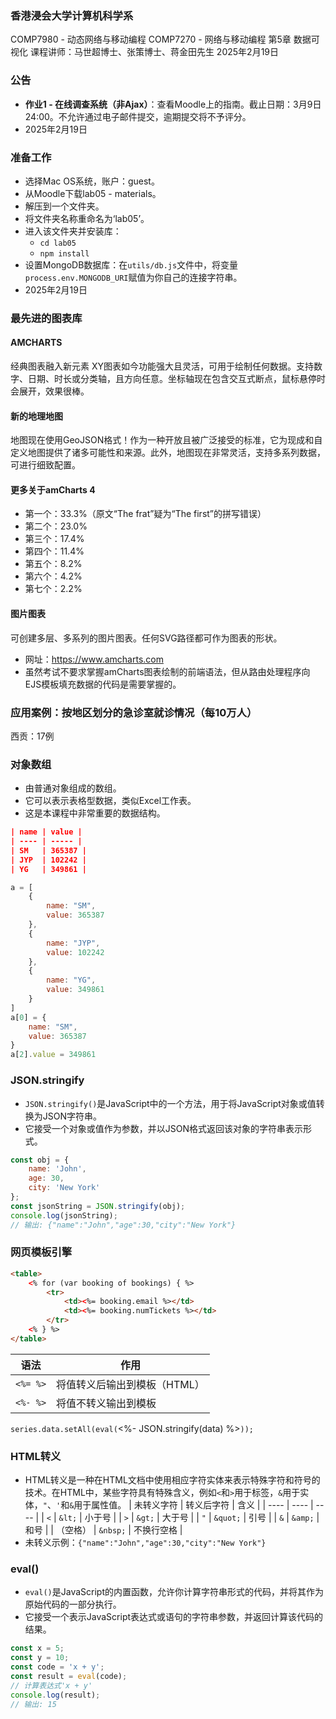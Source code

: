### 香港浸会大学计算机科学系
COMP7980 - 动态网络与移动编程
COMP7270 - 网络与移动编程
第5章 数据可视化
课程讲师：马世超博士、张策博士、蒋金田先生
2025年2月19日

### 公告
- **作业1 - 在线调查系统（非Ajax）**：查看Moodle上的指南。截止日期：3月9日24:00。不允许通过电子邮件提交，逾期提交将不予评分。
- 2025年2月19日

### 准备工作
- 选择Mac OS系统，账户：guest。
- 从Moodle下载lab05 - materials。
- 解压到一个文件夹。
- 将文件夹名称重命名为‘lab05’。
- 进入该文件夹并安装库：
  - `cd lab05`
  - `npm install`
- 设置MongoDB数据库：在`utils/db.js`文件中，将变量`process.env.MONGODB_URI`赋值为你自己的连接字符串。
- 2025年2月19日

### 最先进的图表库
#### AMCHARTS
经典图表融入新元素
XY图表如今功能强大且灵活，可用于绘制任何数据。支持数字、日期、时长或分类轴，且方向任意。坐标轴现在包含交互式断点，鼠标悬停时会展开，效果很棒。
#### 新的地理地图
地图现在使用GeoJSON格式！作为一种开放且被广泛接受的标准，它为现成和自定义地图提供了诸多可能性和来源。此外，地图现在非常灵活，支持多系列数据，可进行细致配置。
#### 更多关于amCharts 4
- 第一个：33.3%（原文“The frat”疑为“The first”的拼写错误）
- 第二个：23.0%
- 第三个：17.4%
- 第四个：11.4%
- 第五个：8.2%
- 第六个：4.2%
- 第七个：2.2%
#### 图片图表
可创建多层、多系列的图片图表。任何SVG路径都可作为图表的形状。
- 网址：https://www.amcharts.com
- 虽然考试不要求掌握amCharts图表绘制的前端语法，但从路由处理程序向EJS模板填充数据的代码是需要掌握的。

### 应用案例：按地区划分的急诊室就诊情况（每10万人）
西贡：17例

### 对象数组
- 由普通对象组成的数组。
- 它可以表示表格型数据，类似Excel工作表。
- 这是本课程中非常重要的数据结构。
```json
| name | value |
| ---- | ----- |
| SM   | 365387 |
| JYP  | 102242 |
| YG   | 349861 |
```
```javascript
a = [
    {
        name: "SM",
        value: 365387
    },
    {
        name: "JYP",
        value: 102242
    },
    {
        name: "YG",
        value: 349861
    }
]
a[0] = {
    name: "SM",
    value: 365387
}
a[2].value = 349861
```

### JSON.stringify
- `JSON.stringify()`是JavaScript中的一个方法，用于将JavaScript对象或值转换为JSON字符串。
- 它接受一个对象或值作为参数，并以JSON格式返回该对象的字符串表示形式。
```javascript
const obj = {
    name: 'John',
    age: 30,
    city: 'New York'
};
const jsonString = JSON.stringify(obj);
console.log(jsonString); 
// 输出: {"name":"John","age":30,"city":"New York"}
```

### 网页模板引擎
```html
<table>
    <% for (var booking of bookings) { %>
        <tr>
            <td><%= booking.email %></td>
            <td><%= booking.numTickets %></td>
        </tr>
    <% } %>
</table>
```
| 语法 | 作用 |
| ---- | ---- |
| `<%= %>` | 将值转义后输出到模板（HTML） |
| `<%- %>` | 将值不转义输出到模板 |

`series.data.setAll(eval(`<%- JSON.stringify(data) %>`));`

### HTML转义
- HTML转义是一种在HTML文档中使用相应字符实体来表示特殊字符和符号的技术。在HTML中，某些字符具有特殊含义，例如`<`和`>`用于标签，`&`用于实体，`"`、`'`和`&`用于属性值。
| 未转义字符 | 转义后字符 | 含义 |
| ---- | ---- | ---- |
| `<` | `&lt;` | 小于号 |
| `>` | `&gt;` | 大于号 |
| `"` | `&quot;` | 引号 |
| `&` | `&amp;` | 和号 |
| （空格） | `&nbsp;` | 不换行空格 |
- 未转义示例：`{"name":"John","age":30,"city":"New York"}`

### eval()
- `eval()`是JavaScript的内置函数，允许你计算字符串形式的代码，并将其作为原始代码的一部分执行。
- 它接受一个表示JavaScript表达式或语句的字符串参数，并返回计算该代码的结果。
```javascript
const x = 5;
const y = 10;
const code = 'x + y';
const result = eval(code); 
// 计算表达式'x + y'
console.log(result); 
// 输出: 15
``` 
